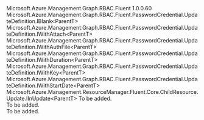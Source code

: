<Type Name="IUpdateDefinition&lt;ParentT&gt;" FullName="Microsoft.Azure.Management.Graph.RBAC.Fluent.PasswordCredential.UpdateDefinition.IUpdateDefinition&lt;ParentT&gt;">
  <TypeSignature Language="C#" Value="public interface IUpdateDefinition&lt;ParentT&gt; : Microsoft.Azure.Management.Graph.RBAC.Fluent.PasswordCredential.UpdateDefinition.IBlank&lt;ParentT&gt;, Microsoft.Azure.Management.Graph.RBAC.Fluent.PasswordCredential.UpdateDefinition.IWithAttach&lt;ParentT&gt;, Microsoft.Azure.Management.Graph.RBAC.Fluent.PasswordCredential.UpdateDefinition.IWithAuthFile&lt;ParentT&gt;, Microsoft.Azure.Management.Graph.RBAC.Fluent.PasswordCredential.UpdateDefinition.IWithDuration&lt;ParentT&gt;, Microsoft.Azure.Management.Graph.RBAC.Fluent.PasswordCredential.UpdateDefinition.IWithKey&lt;ParentT&gt;, Microsoft.Azure.Management.Graph.RBAC.Fluent.PasswordCredential.UpdateDefinition.IWithStartDate&lt;ParentT&gt;, Microsoft.Azure.Management.ResourceManager.Fluent.Core.ChildResource.Update.IInUpdate&lt;ParentT&gt;" />
  <TypeSignature Language="ILAsm" Value=".class public interface auto ansi abstract IUpdateDefinition`1&lt;ParentT&gt; implements class Microsoft.Azure.Management.Graph.RBAC.Fluent.PasswordCredential.UpdateDefinition.IBlank`1&lt;!ParentT&gt;, class Microsoft.Azure.Management.Graph.RBAC.Fluent.PasswordCredential.UpdateDefinition.IWithAttach`1&lt;!ParentT&gt;, class Microsoft.Azure.Management.Graph.RBAC.Fluent.PasswordCredential.UpdateDefinition.IWithAuthFile`1&lt;!ParentT&gt;, class Microsoft.Azure.Management.Graph.RBAC.Fluent.PasswordCredential.UpdateDefinition.IWithDuration`1&lt;!ParentT&gt;, class Microsoft.Azure.Management.Graph.RBAC.Fluent.PasswordCredential.UpdateDefinition.IWithKey`1&lt;!ParentT&gt;, class Microsoft.Azure.Management.Graph.RBAC.Fluent.PasswordCredential.UpdateDefinition.IWithStartDate`1&lt;!ParentT&gt;, class Microsoft.Azure.Management.ResourceManager.Fluent.Core.ChildResource.Update.IInUpdate`1&lt;!ParentT&gt;" />
  <TypeSignature Language="DocId" Value="T:Microsoft.Azure.Management.Graph.RBAC.Fluent.PasswordCredential.UpdateDefinition.IUpdateDefinition`1" />
  <TypeSignature Language="VB.NET" Value="Public Interface IUpdateDefinition(Of ParentT)&#xA;Implements IBlank(Of ParentT), IInUpdate(Of ParentT), IWithAttach(Of ParentT), IWithAuthFile(Of ParentT), IWithDuration(Of ParentT), IWithKey(Of ParentT), IWithStartDate(Of ParentT)" />
  <TypeSignature Language="F#" Value="type IUpdateDefinition&lt;'ParentT&gt; = interface&#xA;    interface IBlank&lt;'ParentT&gt;&#xA;    interface IWithKey&lt;'ParentT&gt;&#xA;    interface IWithAttach&lt;'ParentT&gt;&#xA;    interface IInUpdate&lt;'ParentT&gt;&#xA;    interface IWithStartDate&lt;'ParentT&gt;&#xA;    interface IWithDuration&lt;'ParentT&gt;&#xA;    interface IWithAuthFile&lt;'ParentT&gt;" />
  <AssemblyInfo>
    <AssemblyName>Microsoft.Azure.Management.Graph.RBAC.Fluent</AssemblyName>
    <AssemblyVersion>1.0.0.60</AssemblyVersion>
  </AssemblyInfo>
  <TypeParameters>
    <TypeParameter Name="ParentT" />
  </TypeParameters>
  <Interfaces>
    <Interface>
      <InterfaceName>Microsoft.Azure.Management.Graph.RBAC.Fluent.PasswordCredential.UpdateDefinition.IBlank&lt;ParentT&gt;</InterfaceName>
    </Interface>
    <Interface>
      <InterfaceName>Microsoft.Azure.Management.Graph.RBAC.Fluent.PasswordCredential.UpdateDefinition.IWithAttach&lt;ParentT&gt;</InterfaceName>
    </Interface>
    <Interface>
      <InterfaceName>Microsoft.Azure.Management.Graph.RBAC.Fluent.PasswordCredential.UpdateDefinition.IWithAuthFile&lt;ParentT&gt;</InterfaceName>
    </Interface>
    <Interface>
      <InterfaceName>Microsoft.Azure.Management.Graph.RBAC.Fluent.PasswordCredential.UpdateDefinition.IWithDuration&lt;ParentT&gt;</InterfaceName>
    </Interface>
    <Interface>
      <InterfaceName>Microsoft.Azure.Management.Graph.RBAC.Fluent.PasswordCredential.UpdateDefinition.IWithKey&lt;ParentT&gt;</InterfaceName>
    </Interface>
    <Interface>
      <InterfaceName>Microsoft.Azure.Management.Graph.RBAC.Fluent.PasswordCredential.UpdateDefinition.IWithStartDate&lt;ParentT&gt;</InterfaceName>
    </Interface>
    <Interface>
      <InterfaceName>Microsoft.Azure.Management.ResourceManager.Fluent.Core.ChildResource.Update.IInUpdate&lt;ParentT&gt;</InterfaceName>
    </Interface>
  </Interfaces>
  <Docs>
    <typeparam name="ParentT">To be added.</typeparam>
    <summary>To be added.</summary>
    <remarks>To be added.</remarks>
  </Docs>
  <Members />
</Type>
